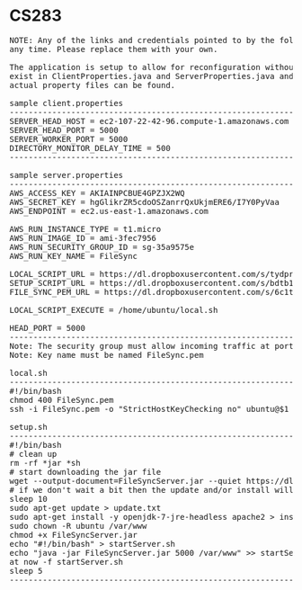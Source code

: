 CS283
=====

<pre>
NOTE: Any of the links and credentials pointed to by the following sample URLs may become inactive at
any time. Please replace them with your own.

The application is setup to allow for reconfiguration without recompiling. The only hardcoded values
exist in ClientProperties.java and ServerProperties.java and they represent the URL at which the
actual property files can be found. 

sample client.properties
-------------------------------------------------------------------------------
SERVER_HEAD_HOST = ec2-107-22-42-96.compute-1.amazonaws.com
SERVER_HEAD_PORT = 5000
SERVER_WORKER_PORT = 5000
DIRECTORY_MONITOR_DELAY_TIME = 500
-------------------------------------------------------------------------------

sample server.properties
-------------------------------------------------------------------------------
AWS_ACCESS_KEY = AKIAINPCBUE4GPZJX2WQ
AWS_SECRET_KEY = hgGlikrZR5cdoOSZanrrQxUkjmERE6/I7Y0PyVaa
AWS_ENDPOINT = ec2.us-east-1.amazonaws.com
    
AWS_RUN_INSTANCE_TYPE = t1.micro
AWS_RUN_IMAGE_ID = ami-3fec7956
AWS_RUN_SECURITY_GROUP_ID = sg-35a9575e
AWS_RUN_KEY_NAME = FileSync

LOCAL_SCRIPT_URL = https://dl.dropboxusercontent.com/s/tydprhnx2lw364g/local.sh?token_hash=AAGG5Nf9FRAjoVBOka0X49ykkob6zds_3PT04YVZ1OpVQQ&dl=1
SETUP_SCRIPT_URL = https://dl.dropboxusercontent.com/s/bdtb15mp5zohqle/setup.sh?token_hash=AAFTuvLwYevA-DHvH77RdhicbMZ1CxMc9NdJLruI9ucVpg&dl=1
FILE_SYNC_PEM_URL = https://dl.dropboxusercontent.com/s/6c1t9i832vwffne/FileSync.pem?token_hash=AAFe9UWW80N9gYXOJ04yhyjW5rbxWv2Hz-6vH_A2v6eprQ&dl=1

LOCAL_SCRIPT_EXECUTE = /home/ubuntu/local.sh

HEAD_PORT = 5000
-------------------------------------------------------------------------------
Note: The security group must allow incoming traffic at ports 22, 80, and 5000.
Note: Key name must be named FileSync.pem

local.sh
-------------------------------------------------------------------------------
#!/bin/bash
chmod 400 FileSync.pem
ssh -i FileSync.pem -o "StrictHostKeyChecking no" ubuntu@$1 < /home/ubuntu/setup.sh

setup.sh
-------------------------------------------------------------------------------
#!/bin/bash
# clean up
rm -rf *jar *sh
# start downloading the jar file
wget --output-document=FileSyncServer.jar --quiet https://dl.dropboxusercontent.com/s/jadc3i9afisduqz/FileSyncServer.jar?token_hash=AAGmUsbeSx3FKNG3JCcvijm2Qtnd81nsJgrW4-8t3o8ong&dl=1
# if we don't wait a bit then the update and/or install will fail
sleep 10
sudo apt-get update > update.txt
sudo apt-get install -y openjdk-7-jre-headless apache2 > install.txt
sudo chown -R ubuntu /var/www
chmod +x FileSyncServer.jar
echo "#!/bin/bash" > startServer.sh
echo "java -jar FileSyncServer.jar 5000 /var/www" >> startServer.sh
at now -f startServer.sh
sleep 5
-------------------------------------------------------------------------------
</pre>